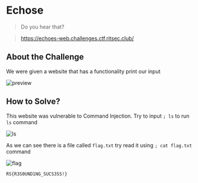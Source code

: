 # Echose
> Do you hear that?

> https://echoes-web.challenges.ctf.ritsec.club/

## About the Challenge
We were given a website that has a functionality print our input

![preview](images/preview.png)

## How to Solve?
This website was vulnerable to Command Injection. Try to input `; ls` to run `ls` command

![ls](images/ls.png)

As we can see there is a file called `flag.txt` try read it using `; cat flag.txt` command

![flag](images/flag.png)

```
RS{R3S0UND1NG_SUCS3SS!}
```